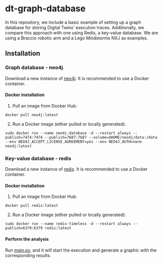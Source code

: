 # dt-graph-database
In this repository, we include a basic example of setting up a graph database for storing Digital Twins' execution traces. Additionally, we compare this approach with one using Redis, a key-value database. We are using a Braccio robotic arm and a Lego Mindstorms NXJ as examples.
## Installation
### Graph database - neo4j

Download a new instance of [neo4j](https://neo4j.com/). It is recommended to use a Docker container. 

#### Docker installation

1. Pull an image from Docker Hub:
```
docker pull neo4j:latest
```

2. Run a Docker image (either pulled or locally generated):
```
sudo docker run --name neo4j-database -d --restart always --publish=7474:7474 --publish=7687:7687 --volume=$HOME/neo4j/data:/data --env NEO4J_ACCEPT_LICENSE_AGREEMENT=yes --env NEO4J_AUTH=none neo4j:latest 
```

### Key-value database - redis

Download a new instance of [redis](https://redis.io/). It is recommended to use a Docker container. 

#### Docker installation

1. Pull an image from Docker Hub:
```
docker pull redis:latest
```

2. Run a Docker image (either pulled or locally generated):
```
sudo docker run --name redis-timeless -d --restart always --publish=6379:6379 redis:latest 
```

#### Perform the analysis
Run [main.py](https://github.com/atenearesearchgroup/dt-graph-database/blob/main/main.py), and it will start the execution and generate a graphic with the corresponding results.
